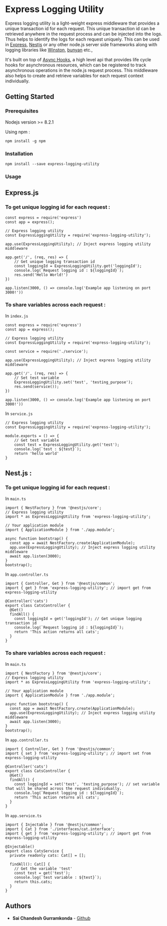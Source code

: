 # Express Logging Utility

Express logging utility is a light-weight express middleware that provides a unique transaction id for each request. This unique transaction id can be retrieved anywhere in the request process and can be injected into the logs. Thus helps to identify the logs for each request uniquely. This can be used in [Express](https://expressjs.com/),  [Nestjs](https://nestjs.com/) or any other node.js server side frameworks along with logging libraries like [Winston](https://www.npmjs.com/package/winston), [bunyan](https://www.npmjs.com/package/bunyan) etc.,

It's built on top of [Async Hooks](https://nodejs.org/api/async_hooks.html), a high level api that provides life cycle hooks for asynchronous resources, which can be registered to track asynchronous operations in the node.js request process. This middleware also helps to create and retrieve variables for each request context individually. 

## Getting Started

### Prerequisites
Nodejs version >= 8.2.1

Using npm :

```
npm install -g npm
```

### Installation

```
npm install --save express-logging-utility
```

### Usage

## Express.js
### To get unique logging id for each request : 
```
const express = require('express')
const app = express();

// Express logging utility
const ExpressLoggingUtility = require('express-logging-utility');

app.use(ExpressLoggingUtility); // Inject express logging utility middleware

app.get('/', (req, res) => {
    // Get unique logging transaction id
    const loggingId = ExpressLoggingUtility.get('loggingId'); 
    console.log(`Request logging id : ${loggingId}`);
    res.send('Hello World!')
})

app.listen(3000, () => console.log('Example app listening on port 3000!'))
```
### To share variables across each request : 
In `index.js`
```
const express = require('express')
const app = express();

// Express logging utility
const ExpressLoggingUtility = require('express-logging-utility');

const service = require('./service');

app.use(ExpressLoggingUtility); // Inject express logging utility middleware

app.get('/', (req, res) => {
    // Set test variable
    ExpressLoggingUtility.set('test', 'testing_purpose');
    res.send(service());
})

app.listen(3000, () => console.log('Example app listening on port 3000!'))
```
In `service.js`
```
// Express logging utility
const ExpressLoggingUtility = require('express-logging-utility');

module.exports = () => {
    // Get test variable
    const test = ExpressLoggingUtility.get('test'); 
    console.log(`test : ${test}`);
    return 'hello world'
}
```

## Nest.js : 

### To get unique logging id for each request : 

In `main.ts`
```
import { NestFactory } from '@nestjs/core';
// Express logging utility
import * as ExpressLoggingUtility from 'express-logging-utility';

// Your application module
import { ApplicationModule } from './app.module';

async function bootstrap() {
  const app = await NestFactory.create(ApplicationModule);
  app.use(ExpressLoggingUtility); // Inject express logging utility middleware
  await app.listen(3000);
}
bootstrap();
```
In `app.controller.ts`
```
import { Controller, Get } from '@nestjs/common';
import { get } from 'express-logging-utility'; // import get from express-logging-utility

@Controller('cats')
export class CatsController {
  @Get()
  findAll() {
    const loggingId = get('loggingId'); // Get unique logging transaction id
    console.log(`Request logging id : ${loggingId}`);
    return 'This action returns all cats';
  }
}

```
### To share variables across each request : 

In `main.ts`
```
import { NestFactory } from '@nestjs/core';
// Express logging utility
import * as ExpressLoggingUtility from 'express-logging-utility';

// Your application module
import { ApplicationModule } from './app.module';

async function bootstrap() {
  const app = await NestFactory.create(ApplicationModule);
  app.use(ExpressLoggingUtility); // Inject express logging utility middleware
  await app.listen(3000);
}
bootstrap();
```
In `app.controller.ts`
```
import { Controller, Get } from '@nestjs/common';
import { set } from 'express-logging-utility'; // import set from express-logging-utility

@Controller('cats')
export class CatsController {
  @Get()
  findAll() {
    const loggingId = set('test', 'testing_purpose'); // set variable that will be shared across the request individually.
    console.log(`Request logging id : ${loggingId}`);
    return 'This action returns all cats';
  }
}

```
In `app.service.ts`
```
import { Injectable } from '@nestjs/common';
import { Cat } from './interfaces/cat.interface';
import { get } from 'express-logging-utility'; // import get from express-logging-utility

@Injectable()
export class CatsService {
  private readonly cats: Cat[] = [];

  findAll(): Cat[] {
    // Get the variable 'test'
    const test = get('test'); 
    console.log(`test variable : ${test}`);
    return this.cats;
  }
}

```
## Authors

* **Sai Chandesh Gurramkonda** - [Github](https://github.com/saichandesh)